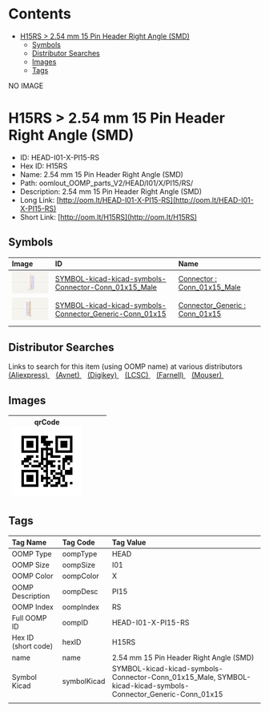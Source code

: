 



Contents
========

* [H15RS > 2.54 mm 15 Pin Header Right Angle (SMD)](#h15rs--254-mm-15-pin-header-right-angle-smd)
	* [Symbols](#symbols)
	* [Distributor Searches](#distributor-searches)
	* [Images](#images)
	* [Tags](#tags)
  
NO IMAGE  
# H15RS > 2.54 mm 15 Pin Header Right Angle (SMD)

- ID: HEAD-I01-X-PI15-RS
- Hex ID: H15RS
- Name: 2.54 mm 15 Pin Header Right Angle (SMD)
- Path: oomlout_OOMP_parts_V2/HEAD/I01/X/PI15/RS/
- Description: 2.54 mm 15 Pin Header Right Angle (SMD)
- Long Link: [http://oom.lt/HEAD-I01-X-PI15-RS](http://oom.lt/HEAD-I01-X-PI15-RS)
- Short Link: [http://oom.lt/H15RS](http://oom.lt/H15RS)

## Symbols
  

|Image|ID|Name|
| :--- | :--- | :--- |
|[![](https://raw.githubusercontent.com/oomlout/oomlout_OOMP_eda_V2/main/SYMBOL/kicad/kicad-symbols/Connector/Conn_01x15_Male/image_140.png)](https://github.com/oomlout/oomlout_OOMP_eda_V2/tree/main/SYMBOL/kicad/kicad-symbols/Connector/Conn_01x15_Male/)|[SYMBOL-kicad-kicad-symbols-Connector-Conn_01x15_Male](https://github.com/oomlout/oomlout_OOMP_eda_V2/tree/main/SYMBOL/kicad/kicad-symbols/Connector/Conn_01x15_Male/)|[Connector : Conn_01x15_Male](https://github.com/oomlout/oomlout_OOMP_eda_V2/tree/main/SYMBOL/kicad/kicad-symbols/Connector/Conn_01x15_Male/)|
|[![](https://raw.githubusercontent.com/oomlout/oomlout_OOMP_eda_V2/main/SYMBOL/kicad/kicad-symbols/Connector_Generic/Conn_01x15/image_140.png)](https://github.com/oomlout/oomlout_OOMP_eda_V2/tree/main/SYMBOL/kicad/kicad-symbols/Connector_Generic/Conn_01x15/)|[SYMBOL-kicad-kicad-symbols-Connector_Generic-Conn_01x15](https://github.com/oomlout/oomlout_OOMP_eda_V2/tree/main/SYMBOL/kicad/kicad-symbols/Connector_Generic/Conn_01x15/)|[Connector_Generic : Conn_01x15](https://github.com/oomlout/oomlout_OOMP_eda_V2/tree/main/SYMBOL/kicad/kicad-symbols/Connector_Generic/Conn_01x15/)|
||||

## Distributor Searches
  
Links to search for this item (using OOMP name) at various distributors  
[(Aliexpress) ](https://www.aliexpress.com/wholesale?SearchText=11172.54+mm+15+Pin+Header+Right+Angle+SMD)&nbsp;&nbsp;&nbsp;[(Avnet) ](https://www.avnet.com/shop/us/search/2.54+mm+15+Pin+Header+Right+Angle+SMD)&nbsp;&nbsp;&nbsp;[(Digikey) ](https://www.digikey.co.uk/en/products/result?s=2.54+mm+15+Pin+Header+Right+Angle+SMD)&nbsp;&nbsp;&nbsp;[(LCSC) ](https://www.lcsc.com/search?q=2.54+mm+15+Pin+Header+Right+Angle+SMD)&nbsp;&nbsp;&nbsp;[(Farnell) ](https://uk.farnell.com/search?st=2.54+mm+15+Pin+Header+Right+Angle+SMD)&nbsp;&nbsp;&nbsp;[(Mouser) ](https://www.mouser.com/c/?q=2.54+mm+15+Pin+Header+Right+Angle+SMD)&nbsp;&nbsp;&nbsp;
## Images
  

|qrCode<br>[![](https://raw.githubusercontent.com/oomlout/oomlout_OOMP_parts_V2/main/HEAD/I01/X/PI15/RS/qrCode_140.png)](https://github.com/oomlout/oomlout_OOMP_parts_V2/tree/main/HEAD/I01/X/PI15/RS/qrCode.png)||||
| :---: | :---: | :---: | :---: |

## Tags
  

|Tag Name|Tag Code|Tag Value|
| :--- | :--- | :--- |
|OOMP Type|oompType|HEAD|
|OOMP Size|oompSize|I01|
|OOMP Color|oompColor|X|
|OOMP Description|oompDesc|PI15|
|OOMP Index|oompIndex|RS|
|Full OOMP ID|oompID|HEAD-I01-X-PI15-RS|
|Hex ID (short code)|hexID|H15RS|
|name|name|2.54 mm 15 Pin Header Right Angle (SMD)|
|Symbol Kicad|symbolKicad|SYMBOL-kicad-kicad-symbols-Connector-Conn_01x15_Male, SYMBOL-kicad-kicad-symbols-Connector_Generic-Conn_01x15|
||||
